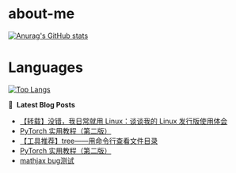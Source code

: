 # about-me
[![Anurag's GitHub stats](https://github-readme-stats.vercel.app/api?username=whitewatercn)](https://github.com/anuraghazra/github-readme-stats)

# Languages
[![Top Langs](https://github-readme-stats.vercel.app/api/top-langs/?username=whitewatercn)](https://github.com/anuraghazra/github-readme-stats)

📕 &nbsp;**Latest Blog Posts**
<!-- BLOG-POST-LIST:START -->
- [【转载】没错，我日常就用 Linux：谈谈我的 Linux 发行版使用体会](https://forum.beginner.center/t/topic/1115/1)
- [PyTorch 实用教程（第二版）](https://forum.beginner.center/t/topic/1110/2)
- [【工具推荐】tree——用命令行查看文件目录](https://forum.beginner.center/t/topic/1111/1)
- [PyTorch 实用教程（第二版）](https://forum.beginner.center/t/topic/1110/1)
- [mathjax bug测试](https://forum.beginner.center/t/topic/1109/1)
<!-- BLOG-POST-LIST:END -->
